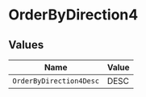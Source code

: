 # OrderByDirection4


## Values

| Name                    | Value                   |
| ----------------------- | ----------------------- |
| `OrderByDirection4Desc` | DESC                    |